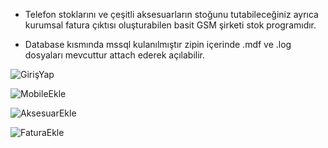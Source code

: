 + Telefon stoklarını ve çeşitli aksesuarların stoğunu tutabileceğiniz ayrıca kurumsal fatura çıktısı oluşturabilen basit GSM şirketi stok programıdır. 

+ Database kısmında mssql kulanılmıştır zipin içerinde .mdf ve .log dosyaları mevcuttur attach ederek açılabilir.

![GirişYap](https://user-images.githubusercontent.com/115365153/224332614-318fa5f9-d3f8-4657-8445-22728e9602a3.png)

![MobileEkle](https://user-images.githubusercontent.com/115365153/224332712-f26151f6-6acc-42ea-a659-fc37da5387e1.png)

![AksesuarEkle](https://user-images.githubusercontent.com/115365153/224332735-ca3d1288-68c0-4592-a7fb-d498c28cb56c.png)

![FaturaEkle](https://user-images.githubusercontent.com/115365153/224332755-b6b98550-34a7-4016-a710-5c529b2224c3.png)



